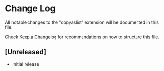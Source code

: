 # Change Log
All notable changes to the "copyaslist" extension will be documented in this file.

Check [Keep a Changelog](http://keepachangelog.com/) for recommendations on how to structure this file.

## [Unreleased]
- Initial release